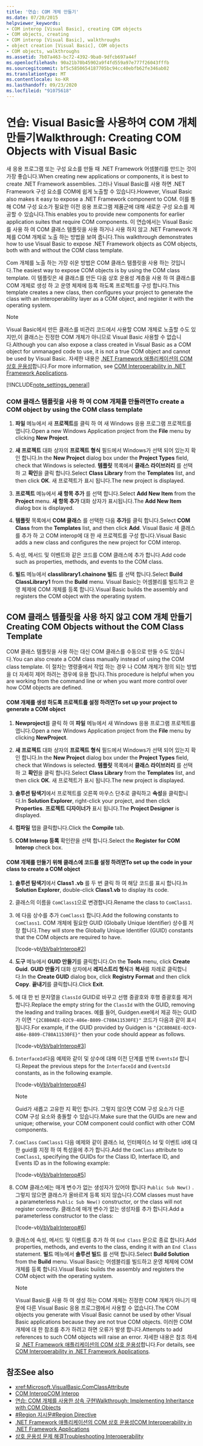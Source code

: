 ```yaml
---
title: '연습: COM 개체 만들기'
ms.date: 07/20/2015
helpviewer_keywords:
- COM interop [Visual Basic], creating COM objects
- COM objects, creating
- COM interop [Visual Basic], walkthroughs
- object creation [Visual Basic], COM objects
- COM objects, walkthroughs
ms.assetid: 7b07a463-bc72-4392-9ba0-9dfcb697a44f
ms.openlocfilehash: 90a21b70b45902a9f4fd559a97e777f26043fffb
ms.sourcegitcommit: bf5c5850654187705bc94cc40ebfb62fe346ab02
ms.translationtype: MT
ms.contentlocale: ko-KR
ms.lasthandoff: 09/23/2020
ms.locfileid: "91075618"
---
```

# <a name="walkthrough-creating-com-objects-with-visual-basic"></a><span data-ttu-id="ccac8-102">연습: Visual Basic을 사용하여 COM 개체 만들기</span><span class="sxs-lookup"><span data-stu-id="ccac8-102">Walkthrough: Creating COM Objects with Visual Basic</span></span>

<span data-ttu-id="ccac8-103">새 응용 프로그램 또는 구성 요소를 만들 때 .NET Framework 어셈블리를 만드는 것이 가장 좋습니다.</span><span class="sxs-lookup"><span data-stu-id="ccac8-103">When creating new applications or components, it is best to create .NET Framework assemblies.</span></span> <span data-ttu-id="ccac8-104">그러나 Visual Basic를 사용 하면 .NET Framework 구성 요소를 COM에 쉽게 노출할 수 있습니다.</span><span class="sxs-lookup"><span data-stu-id="ccac8-104">However, Visual Basic also makes it easy to expose a .NET Framework component to COM.</span></span> <span data-ttu-id="ccac8-105">이를 통해 COM 구성 요소가 필요한 이전 응용 프로그램 제품군에 대해 새로운 구성 요소를 제공할 수 있습니다.</span><span class="sxs-lookup"><span data-stu-id="ccac8-105">This enables you to provide new components for earlier application suites that require COM components.</span></span> <span data-ttu-id="ccac8-106">이 연습에서는 Visual Basic를 사용 하 여 COM 클래스 템플릿을 사용 하거나 사용 하지 않고 .NET Framework 개체를 COM 개체로 노출 하는 방법을 보여 줍니다.</span><span class="sxs-lookup"><span data-stu-id="ccac8-106">This walkthrough demonstrates how to use Visual Basic to expose .NET Framework objects as COM objects, both with and without the COM class template.</span></span>  
  
 <span data-ttu-id="ccac8-107">Com 개체를 노출 하는 가장 쉬운 방법은 COM 클래스 템플릿을 사용 하는 것입니다.</span><span class="sxs-lookup"><span data-stu-id="ccac8-107">The easiest way to expose COM objects is by using the COM class template.</span></span> <span data-ttu-id="ccac8-108">이 템플릿은 새 클래스를 만든 다음 상호 운용성 계층을 사용 하 여 클래스를 COM 개체로 생성 하 고 운영 체제에 등록 하도록 프로젝트를 구성 합니다.</span><span class="sxs-lookup"><span data-stu-id="ccac8-108">This template creates a new class, then configures your project to generate the class with an interoperability layer as a COM object, and register it with the operating system.</span></span>  
  
> [!NOTE]
> <span data-ttu-id="ccac8-109">Visual Basic에서 만든 클래스를 비관리 코드에서 사용할 COM 개체로 노출할 수도 있지만,이 클래스는 진정한 COM 개체가 아니므로 Visual Basic 사용할 수 없습니다.</span><span class="sxs-lookup"><span data-stu-id="ccac8-109">Although you can also expose a class created in Visual Basic as a COM object for unmanaged code to use, it is not a true COM object and cannot be used by Visual Basic.</span></span> <span data-ttu-id="ccac8-110">자세한 내용은 [.NET Framework 애플리케이션의 COM 상호 운용성](com-interoperability-in-net-framework-applications.md)합니다.</span><span class="sxs-lookup"><span data-stu-id="ccac8-110">For more information, see [COM Interoperability in .NET Framework Applications](com-interoperability-in-net-framework-applications.md).</span></span>  
  
[!INCLUDE[note_settings_general](~/includes/note-settings-general-md.md)]  
  
### <a name="to-create-a-com-object-by-using-the-com-class-template"></a><span data-ttu-id="ccac8-111">COM 클래스 템플릿을 사용 하 여 COM 개체를 만들려면</span><span class="sxs-lookup"><span data-stu-id="ccac8-111">To create a COM object by using the COM class template</span></span>  
  
1. <span data-ttu-id="ccac8-112">**파일** 메뉴에서 새 **프로젝트**를 클릭 하 여 새 Windows 응용 프로그램 프로젝트를 엽니다.</span><span class="sxs-lookup"><span data-stu-id="ccac8-112">Open a new Windows Application project from the **File** menu by clicking **New Project**.</span></span>  
  
2. <span data-ttu-id="ccac8-113">**새 프로젝트** 대화 상자의 **프로젝트 형식** 필드에서 Windows가 선택 되어 있는지 확인 합니다.</span><span class="sxs-lookup"><span data-stu-id="ccac8-113">In the **New Project** dialog box under the **Project Types** field, check that Windows is selected.</span></span> <span data-ttu-id="ccac8-114">**템플릿** 목록에서 **클래스 라이브러리** 를 선택 하 고 **확인**을 클릭 합니다.</span><span class="sxs-lookup"><span data-stu-id="ccac8-114">Select **Class Library** from the **Templates** list, and then click **OK**.</span></span> <span data-ttu-id="ccac8-115">새 프로젝트가 표시 됩니다.</span><span class="sxs-lookup"><span data-stu-id="ccac8-115">The new project is displayed.</span></span>  
  
3. <span data-ttu-id="ccac8-116">**프로젝트** 메뉴에서 **새 항목 추가** 를 선택 합니다.</span><span class="sxs-lookup"><span data-stu-id="ccac8-116">Select **Add New Item** from the **Project** menu.</span></span> <span data-ttu-id="ccac8-117">**새 항목 추가** 대화 상자가 표시됩니다.</span><span class="sxs-lookup"><span data-stu-id="ccac8-117">The **Add New Item** dialog box is displayed.</span></span>  
  
4. <span data-ttu-id="ccac8-118">**템플릿** 목록에서 **COM 클래스** 를 선택한 다음 **추가**를 클릭 합니다.</span><span class="sxs-lookup"><span data-stu-id="ccac8-118">Select **COM Class** from the **Templates** list, and then click **Add**.</span></span> <span data-ttu-id="ccac8-119">Visual Basic 새 클래스를 추가 하 고 COM interop에 대 한 새 프로젝트를 구성 합니다.</span><span class="sxs-lookup"><span data-stu-id="ccac8-119">Visual Basic adds a new class and configures the new project for COM interop.</span></span>  
  
5. <span data-ttu-id="ccac8-120">속성, 메서드 및 이벤트와 같은 코드를 COM 클래스에 추가 합니다.</span><span class="sxs-lookup"><span data-stu-id="ccac8-120">Add code such as properties, methods, and events to the COM class.</span></span>  
  
6. <span data-ttu-id="ccac8-121">**빌드** 메뉴에서 **classlibrary1.chainone 빌드** 를 선택 합니다.</span><span class="sxs-lookup"><span data-stu-id="ccac8-121">Select **Build ClassLibrary1** from the **Build** menu.</span></span> <span data-ttu-id="ccac8-122">Visual Basic는 어셈블리를 빌드하고 운영 체제에 COM 개체를 등록 합니다.</span><span class="sxs-lookup"><span data-stu-id="ccac8-122">Visual Basic builds the assembly and registers the COM object with the operating system.</span></span>  
  
## <a name="creating-com-objects-without-the-com-class-template"></a><span data-ttu-id="ccac8-123">COM 클래스 템플릿을 사용 하지 않고 COM 개체 만들기</span><span class="sxs-lookup"><span data-stu-id="ccac8-123">Creating COM Objects without the COM Class Template</span></span>  

 <span data-ttu-id="ccac8-124">COM 클래스 템플릿을 사용 하는 대신 COM 클래스를 수동으로 만들 수도 있습니다.</span><span class="sxs-lookup"><span data-stu-id="ccac8-124">You can also create a COM class manually instead of using the COM class template.</span></span> <span data-ttu-id="ccac8-125">이 절차는 명령줄에서 작업 하는 경우 나 COM 개체가 정의 되는 방법을 더 자세히 제어 하려는 경우에 유용 합니다.</span><span class="sxs-lookup"><span data-stu-id="ccac8-125">This procedure is helpful when you are working from the command line or when you want more control over how COM objects are defined.</span></span>  
  
#### <a name="to-set-up-your-project-to-generate-a-com-object"></a><span data-ttu-id="ccac8-126">COM 개체를 생성 하도록 프로젝트를 설정 하려면</span><span class="sxs-lookup"><span data-stu-id="ccac8-126">To set up your project to generate a COM object</span></span>  
  
1. <span data-ttu-id="ccac8-127">**Newproject**를 클릭 하 여 **파일** 메뉴에서 새 Windows 응용 프로그램 프로젝트를 엽니다.</span><span class="sxs-lookup"><span data-stu-id="ccac8-127">Open a new Windows Application project from the **File** menu by clicking **NewProject**.</span></span>  
  
2. <span data-ttu-id="ccac8-128">**새 프로젝트** 대화 상자의 **프로젝트 형식** 필드에서 Windows가 선택 되어 있는지 확인 합니다.</span><span class="sxs-lookup"><span data-stu-id="ccac8-128">In the **New Project** dialog box under the **Project Types** field, check that Windows is selected.</span></span> <span data-ttu-id="ccac8-129">**템플릿** 목록에서 **클래스 라이브러리** 를 선택 하 고 **확인**을 클릭 합니다.</span><span class="sxs-lookup"><span data-stu-id="ccac8-129">Select **Class Library** from the **Templates** list, and then click **OK**.</span></span> <span data-ttu-id="ccac8-130">새 프로젝트가 표시 됩니다.</span><span class="sxs-lookup"><span data-stu-id="ccac8-130">The new project is displayed.</span></span>  
  
3. <span data-ttu-id="ccac8-131">**솔루션 탐색기**에서 프로젝트를 오른쪽 마우스 단추로 클릭하고 **속성**을 클릭합니다.</span><span class="sxs-lookup"><span data-stu-id="ccac8-131">In **Solution Explorer**, right-click your project, and then click **Properties**.</span></span> <span data-ttu-id="ccac8-132">**프로젝트 디자이너가** 표시 됩니다.</span><span class="sxs-lookup"><span data-stu-id="ccac8-132">The **Project Designer** is displayed.</span></span>  
  
4. <span data-ttu-id="ccac8-133">**컴파일** 탭을 클릭합니다.</span><span class="sxs-lookup"><span data-stu-id="ccac8-133">Click the **Compile** tab.</span></span>  
  
5. <span data-ttu-id="ccac8-134">**COM Interop 등록** 확인란을 선택 합니다.</span><span class="sxs-lookup"><span data-stu-id="ccac8-134">Select the **Register for COM Interop** check box.</span></span>  
  
#### <a name="to-set-up-the-code-in-your-class-to-create-a-com-object"></a><span data-ttu-id="ccac8-135">COM 개체를 만들기 위해 클래스에 코드를 설정 하려면</span><span class="sxs-lookup"><span data-stu-id="ccac8-135">To set up the code in your class to create a COM object</span></span>  
  
1. <span data-ttu-id="ccac8-136">**솔루션 탐색기**에서 **Class1 .vb** 를 두 번 클릭 하 여 해당 코드를 표시 합니다.</span><span class="sxs-lookup"><span data-stu-id="ccac8-136">In **Solution Explorer**, double-click **Class1.vb** to display its code.</span></span>  
  
2. <span data-ttu-id="ccac8-137">클래스의 이름을 `ComClass1`으로 변경합니다.</span><span class="sxs-lookup"><span data-stu-id="ccac8-137">Rename the class to `ComClass1`.</span></span>  
  
3. <span data-ttu-id="ccac8-138">에 다음 상수를 추가 `ComClass1` 합니다.</span><span class="sxs-lookup"><span data-stu-id="ccac8-138">Add the following constants to `ComClass1`.</span></span> <span data-ttu-id="ccac8-139">COM 개체에 필요한 GUID (Globally Unique Identifier) 상수를 저장 합니다.</span><span class="sxs-lookup"><span data-stu-id="ccac8-139">They will store the Globally Unique Identifier (GUID) constants that the COM objects are required to have.</span></span>  
  
     [!code-vb[VbVbalrInterop#2](~/samples/snippets/visualbasic/VS_Snippets_VBCSharp/VbVbalrInterop/VB/Class1.vb#2)]  
  
4. <span data-ttu-id="ccac8-140">**도구** 메뉴에서 **GUID 만들기**를 클릭합니다.</span><span class="sxs-lookup"><span data-stu-id="ccac8-140">On the **Tools** menu, click **Create Guid**.</span></span> <span data-ttu-id="ccac8-141">**GUID 만들기** 대화 상자에서 **레지스트리 형식**과 **복사**를 차례로 클릭합니다.</span><span class="sxs-lookup"><span data-stu-id="ccac8-141">In the **Create GUID** dialog box, click **Registry Format** and then click **Copy**.</span></span> <span data-ttu-id="ccac8-142">**끝내기**를 클릭합니다.</span><span class="sxs-lookup"><span data-stu-id="ccac8-142">Click **Exit**.</span></span>  
  
5. <span data-ttu-id="ccac8-143">에 대 한 빈 문자열을 `ClassId` GUID로 바꾸고 선행 중괄호와 후행 중괄호를 제거 합니다.</span><span class="sxs-lookup"><span data-stu-id="ccac8-143">Replace the empty string for the `ClassId` with the GUID, removing the leading and trailing braces.</span></span> <span data-ttu-id="ccac8-144">예를 들어, Guidgen.exe에서 제공 하는 GUID가 이면 `"{2C8B0AEE-02C9-486e-B809-C780A11530FE}"` 코드가 다음과 같이 표시 됩니다.</span><span class="sxs-lookup"><span data-stu-id="ccac8-144">For example, if the GUID provided by Guidgen is `"{2C8B0AEE-02C9-486e-B809-C780A11530FE}"` then your code should appear as follows.</span></span>  
  
     [!code-vb[VbVbalrInterop#3](~/samples/snippets/visualbasic/VS_Snippets_VBCSharp/VbVbalrInterop/VB/Class1.vb#3)]  
  
6. <span data-ttu-id="ccac8-145">`InterfaceId`다음 예제와 같이 및 상수에 대해 이전 단계를 반복 `EventsId` 합니다.</span><span class="sxs-lookup"><span data-stu-id="ccac8-145">Repeat the previous steps for the `InterfaceId` and `EventsId` constants, as in the following example.</span></span>  
  
     [!code-vb[VbVbalrInterop#4](~/samples/snippets/visualbasic/VS_Snippets_VBCSharp/VbVbalrInterop/VB/Class1.vb#4)]  
  
    > [!NOTE]
    > <span data-ttu-id="ccac8-146">Guid가 새롭고 고유한 지 확인 합니다. 그렇지 않으면 COM 구성 요소가 다른 COM 구성 요소와 충돌할 수 있습니다.</span><span class="sxs-lookup"><span data-stu-id="ccac8-146">Make sure that the GUIDs are new and unique; otherwise, your COM component could conflict with other COM components.</span></span>  
  
7. <span data-ttu-id="ccac8-147">`ComClass` `ComClass1` 다음 예제와 같이 클래스 Id, 인터페이스 Id 및 이벤트 id에 대 한 guid를 지정 하 여 특성을에 추가 합니다.</span><span class="sxs-lookup"><span data-stu-id="ccac8-147">Add the `ComClass` attribute to `ComClass1`, specifying the GUIDs for the Class ID, Interface ID, and Events ID as in the following example:</span></span>  
  
     [!code-vb[VbVbalrInterop#5](~/samples/snippets/visualbasic/VS_Snippets_VBCSharp/VbVbalrInterop/VB/Class1.vb#5)]  
  
8. <span data-ttu-id="ccac8-148">COM 클래스에는 매개 변수가 없는 생성자가 있어야 합니다 `Public Sub New()` . 그렇지 않으면 클래스가 올바르게 등록 되지 않습니다.</span><span class="sxs-lookup"><span data-stu-id="ccac8-148">COM classes must have a parameterless `Public Sub New()` constructor, or the class will not register correctly.</span></span> <span data-ttu-id="ccac8-149">클래스에 매개 변수가 없는 생성자를 추가 합니다.</span><span class="sxs-lookup"><span data-stu-id="ccac8-149">Add a parameterless constructor to the class:</span></span>  
  
     [!code-vb[VbVbalrInterop#6](~/samples/snippets/visualbasic/VS_Snippets_VBCSharp/VbVbalrInterop/VB/Class1.vb#6)]  
  
9. <span data-ttu-id="ccac8-150">클래스에 속성, 메서드 및 이벤트를 추가 하 여 `End Class` 문으로 종료 합니다.</span><span class="sxs-lookup"><span data-stu-id="ccac8-150">Add properties, methods, and events to the class, ending it with an `End Class` statement.</span></span> <span data-ttu-id="ccac8-151">**빌드** 메뉴에서 **솔루션 빌드** 를 선택 합니다.</span><span class="sxs-lookup"><span data-stu-id="ccac8-151">Select **Build Solution** from the **Build** menu.</span></span> <span data-ttu-id="ccac8-152">Visual Basic는 어셈블리를 빌드하고 운영 체제에 COM 개체를 등록 합니다.</span><span class="sxs-lookup"><span data-stu-id="ccac8-152">Visual Basic builds the assembly and registers the COM object with the operating system.</span></span>  
  
    > [!NOTE]
    > <span data-ttu-id="ccac8-153">Visual Basic를 사용 하 여 생성 하는 COM 개체는 진정한 COM 개체가 아니기 때문에 다른 Visual Basic 응용 프로그램에서 사용할 수 없습니다.</span><span class="sxs-lookup"><span data-stu-id="ccac8-153">The COM objects you generate with Visual Basic cannot be used by other Visual Basic applications because they are not true COM objects.</span></span> <span data-ttu-id="ccac8-154">이러한 COM 개체에 대 한 참조를 추가 하려고 하면 오류가 발생 합니다.</span><span class="sxs-lookup"><span data-stu-id="ccac8-154">Attempts to add references to such COM objects will raise an error.</span></span> <span data-ttu-id="ccac8-155">자세한 내용은 참조 하세요 [.NET Framework 애플리케이션의 COM 상호 운용성](com-interoperability-in-net-framework-applications.md)합니다.</span><span class="sxs-lookup"><span data-stu-id="ccac8-155">For details, see [COM Interoperability in .NET Framework Applications](com-interoperability-in-net-framework-applications.md).</span></span>  
  
## <a name="see-also"></a><span data-ttu-id="ccac8-156">참조</span><span class="sxs-lookup"><span data-stu-id="ccac8-156">See also</span></span>

- <xref:Microsoft.VisualBasic.ComClassAttribute>
- [<span data-ttu-id="ccac8-157">COM Interop</span><span class="sxs-lookup"><span data-stu-id="ccac8-157">COM Interop</span></span>](index.md)
- [<span data-ttu-id="ccac8-158">연습: COM 개체를 사용한 상속 구현</span><span class="sxs-lookup"><span data-stu-id="ccac8-158">Walkthrough: Implementing Inheritance with COM Objects</span></span>](walkthrough-implementing-inheritance-with-com-objects.md)
- [<span data-ttu-id="ccac8-159">#Region 지시문</span><span class="sxs-lookup"><span data-stu-id="ccac8-159">#Region Directive</span></span>](../../language-reference/directives/region-directive.md)
- [<span data-ttu-id="ccac8-160">.NET Framework 애플리케이션의 COM 상호 운용성</span><span class="sxs-lookup"><span data-stu-id="ccac8-160">COM Interoperability in .NET Framework Applications</span></span>](com-interoperability-in-net-framework-applications.md)
- [<span data-ttu-id="ccac8-161">상호 운용성 문제 해결</span><span class="sxs-lookup"><span data-stu-id="ccac8-161">Troubleshooting Interoperability</span></span>](troubleshooting-interoperability.md)
